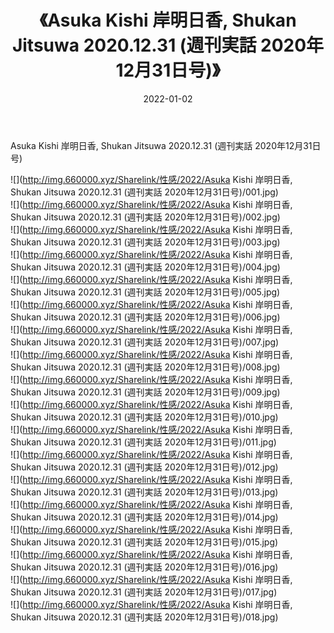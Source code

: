﻿---
layout: post
title:  《Asuka Kishi 岸明日香, Shukan Jitsuwa 2020.12.31 (週刊実話 2020年12月31日号)》
date:   2022-01-02
img: http://img.660000.xyz/Sharelink/性感/2022/Asuka Kishi 岸明日香, Shukan Jitsuwa 2020.12.31 (週刊実話 2020年12月31日号)/000.jpg
categories: [美女, 清纯, 唯美]
---

Asuka Kishi 岸明日香, Shukan Jitsuwa 2020.12.31 (週刊実話 2020年12月31日号)

  ![](http://img.660000.xyz/Sharelink/性感/2022/Asuka Kishi 岸明日香, Shukan Jitsuwa 2020.12.31 (週刊実話 2020年12月31日号)/001.jpg) <br> ![](http://img.660000.xyz/Sharelink/性感/2022/Asuka Kishi 岸明日香, Shukan Jitsuwa 2020.12.31 (週刊実話 2020年12月31日号)/002.jpg) <br> ![](http://img.660000.xyz/Sharelink/性感/2022/Asuka Kishi 岸明日香, Shukan Jitsuwa 2020.12.31 (週刊実話 2020年12月31日号)/003.jpg) <br> ![](http://img.660000.xyz/Sharelink/性感/2022/Asuka Kishi 岸明日香, Shukan Jitsuwa 2020.12.31 (週刊実話 2020年12月31日号)/004.jpg) <br> ![](http://img.660000.xyz/Sharelink/性感/2022/Asuka Kishi 岸明日香, Shukan Jitsuwa 2020.12.31 (週刊実話 2020年12月31日号)/005.jpg) <br> ![](http://img.660000.xyz/Sharelink/性感/2022/Asuka Kishi 岸明日香, Shukan Jitsuwa 2020.12.31 (週刊実話 2020年12月31日号)/006.jpg) <br> ![](http://img.660000.xyz/Sharelink/性感/2022/Asuka Kishi 岸明日香, Shukan Jitsuwa 2020.12.31 (週刊実話 2020年12月31日号)/007.jpg) <br> ![](http://img.660000.xyz/Sharelink/性感/2022/Asuka Kishi 岸明日香, Shukan Jitsuwa 2020.12.31 (週刊実話 2020年12月31日号)/008.jpg) <br> ![](http://img.660000.xyz/Sharelink/性感/2022/Asuka Kishi 岸明日香, Shukan Jitsuwa 2020.12.31 (週刊実話 2020年12月31日号)/009.jpg) <br> ![](http://img.660000.xyz/Sharelink/性感/2022/Asuka Kishi 岸明日香, Shukan Jitsuwa 2020.12.31 (週刊実話 2020年12月31日号)/010.jpg) <br> ![](http://img.660000.xyz/Sharelink/性感/2022/Asuka Kishi 岸明日香, Shukan Jitsuwa 2020.12.31 (週刊実話 2020年12月31日号)/011.jpg) <br> ![](http://img.660000.xyz/Sharelink/性感/2022/Asuka Kishi 岸明日香, Shukan Jitsuwa 2020.12.31 (週刊実話 2020年12月31日号)/012.jpg) <br> ![](http://img.660000.xyz/Sharelink/性感/2022/Asuka Kishi 岸明日香, Shukan Jitsuwa 2020.12.31 (週刊実話 2020年12月31日号)/013.jpg) <br> ![](http://img.660000.xyz/Sharelink/性感/2022/Asuka Kishi 岸明日香, Shukan Jitsuwa 2020.12.31 (週刊実話 2020年12月31日号)/014.jpg) <br> ![](http://img.660000.xyz/Sharelink/性感/2022/Asuka Kishi 岸明日香, Shukan Jitsuwa 2020.12.31 (週刊実話 2020年12月31日号)/015.jpg) <br> ![](http://img.660000.xyz/Sharelink/性感/2022/Asuka Kishi 岸明日香, Shukan Jitsuwa 2020.12.31 (週刊実話 2020年12月31日号)/016.jpg) <br> ![](http://img.660000.xyz/Sharelink/性感/2022/Asuka Kishi 岸明日香, Shukan Jitsuwa 2020.12.31 (週刊実話 2020年12月31日号)/017.jpg) <br> ![](http://img.660000.xyz/Sharelink/性感/2022/Asuka Kishi 岸明日香, Shukan Jitsuwa 2020.12.31 (週刊実話 2020年12月31日号)/018.jpg) <br>